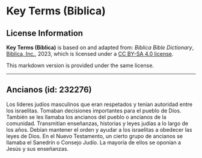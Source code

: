 # Key Terms (Biblica)

## License Information

**Key Terms (Biblica)** is based on and adapted from: _Biblica Bible Dictionary_, [Biblica, Inc.](https://www.biblica.com/), 2023, which is licensed under a [CC BY-SA 4.0 license](https://creativecommons.org/licenses/by-sa/4.0/legalcode.en).

This markdown version is provided under the same license.



--------------------------------

## Ancianos (id: 232276)

Los líderes judíos masculinos que eran respetados y tenían autoridad entre los israelitas. Tomaban decisiones importantes para el pueblo de Dios. También se les llamaba los ancianos del pueblo o ancianos de la comunidad. Transmitían enseñanzas, historias y leyes judías a lo largo de los años. Debían mantener el orden y ayudar a los israelitas a obedecer las leyes de Dios. En el Nuevo Testamento, un cierto grupo de ancianos se llamaba el Sanedrín o Consejo Judío. La mayoría de ellos se oponían a Jesús y sus enseñanzas.


